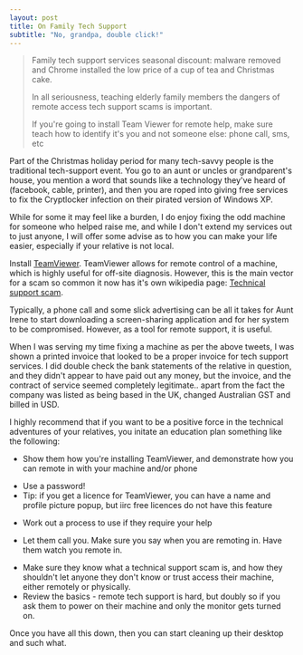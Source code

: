 ```yaml
---
layout: post
title: On Family Tech Support
subtitle: "No, grandpa, double click!"
---
```


> Family tech support services seasonal discount: malware removed and Chrome installed the low price of a cup of tea and Christmas cake.
> 
> In all seriousness, teaching elderly family members the dangers of remote access tech support scams is important.
> 
> If you're going to install Team Viewer for remote help, make sure teach how to identify it's you and not someone else: phone call, sms, etc

Part of the Christmas holiday period for many tech-savvy people is the traditional tech-support event. You go to an aunt or uncles or grandparent's house, 
you mention a word that sounds like a technology they've heard of (facebook, cable, printer), and then you are roped into giving free
services to fix the Cryptlocker infection on their pirated version of Windows XP. 

While for some it may feel like a burden, I do enjoy fixing the odd machine for someone who helped raise me, and while I don't extend my services out 
to just anyone, I will offer some advise as to how you can make your life easier, especially if your relative is not local. 

Install [TeamViewer](https://www.teamviewer.com/en/index.aspx). TeamViewer allows for remote control of a machine, which is highly 
useful for off-site diagnosis. However, this is the main vector for a scam so common it now has it's own
wikipedia page: [Technical support scam](https://en.wikipedia.org/wiki/Technical_support_scam). 


Typically, a phone call and some slick advertising can be all it takes for Aunt Irene to start downloading a screen-sharing application and 
for her system to be compromised. However, as a tool for remote support, it is useful. 

When I was serving my time fixing a machine as per the above tweets, I was shown a printed invoice that looked to be a proper invoice for tech support services. I did double
check the bank statements of the relative in question, and they didn't appear to have paid out any money, but the invoice, and the contract of service seemed completely legitimate.. apart from the 
fact the company was listed as being based in the UK, changed Australian GST and billed in USD. 

I highly recommend that if you want to be a positive force in the technical adventures of your relatives, you initate an education plan something like the following: 
 * Show them how you're installing TeamViewer, and demonstrate how you can remote in with your machine and/or phone
  - Use a password!
  - Tip: if you get a licence for TeamViewer, you can have a name and profile picture popup, but iirc free licences do not have this feature
 * Work out a process to use if they require your help
  - Let them call you. Make sure you say when you are remoting in. Have them watch you remote in. 
 * Make sure they know what a technical support scam is, and how they shouldn't let anyone they don't know or trust access their machine, either remotely or physically. 
 * Review the basics - remote tech support is hard, but doubly so if you ask them to power on their machine and only the monitor gets turned on.
 
Once you have all this down, then you can start cleaning up their desktop and such what.
